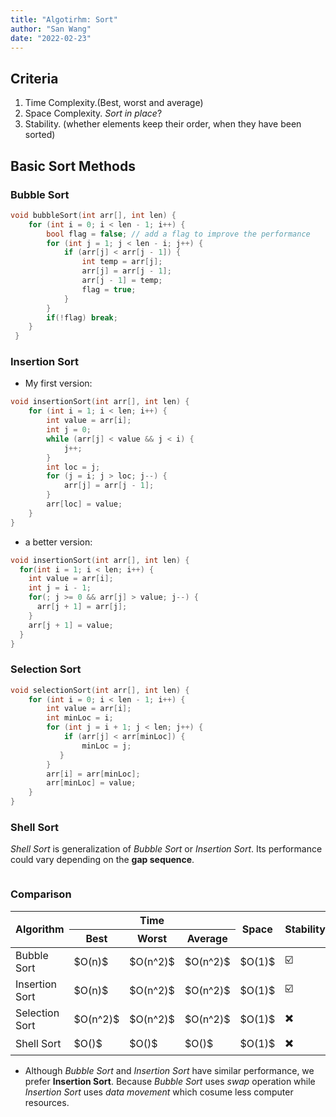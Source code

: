 ```yaml
---
title: "Algotirhm: Sort"
author: "San Wang"
date: "2022-02-23"
---
```


## Criteria

1. Time Complexity.(Best, worst and average)
2. Space Complexity. *Sort in place*?
3. Stability. (whether elements keep their order, when they have been sorted)

## Basic Sort Methods

### Bubble Sort

```cpp
void bubbleSort(int arr[], int len) {
    for (int i = 0; i < len - 1; i++) {
        bool flag = false; // add a flag to improve the performance
        for (int j = 1; j < len - i; j++) {
            if (arr[j] < arr[j - 1]) {
                int temp = arr[j];
                arr[j] = arr[j - 1];
                arr[j - 1] = temp;
                flag = true;
            }
        }
        if(!flag) break;
    }
 }
```

### Insertion Sort

- My first version:

```cpp
void insertionSort(int arr[], int len) {
    for (int i = 1; i < len; i++) {
        int value = arr[i];
        int j = 0;
        while (arr[j] < value && j < i) {
            j++;
        }
        int loc = j;
        for (j = i; j > loc; j--) {
            arr[j] = arr[j - 1];
        }
        arr[loc] = value;
    }
}
```

- a better version:

```cpp
void insertionSort(int arr[], int len) {
  for(int i = 1; i < len; i++) {
    int value = arr[i];
    int j = i - 1;
    for(; j >= 0 && arr[j] > value; j--) {
      arr[j + 1] = arr[j];
    }
    arr[j + 1] = value;
  }
}
```

### Selection Sort

```cpp
void selectionSort(int arr[], int len) {
    for (int i = 0; i < len - 1; i++) {
        int value = arr[i];
        int minLoc = i;
        for (int j = i + 1; j < len; j++) {
            if (arr[j] < arr[minLoc]) {
                minLoc = j;
           }
        }
        arr[i] = arr[minLoc];
        arr[minLoc] = value;
    }
}
```

### Shell Sort

*Shell Sort* is generalization of *Bubble Sort* or *Insertion Sort*.
Its performance could vary depending on the **gap sequence**.

```cpp
```

### Comparison

<table>
  <thead>
    <tr>
      <th rowspan="2">Algorithm</th>
      <th rowspan="1" colspan="3">Time</th>
      <th rowspan="2">Space</th>
      <th rowspan="2">Stability</th>
    </tr>
    <tr>
      <th>Best</th>
      <th>Worst</th>
      <th>Average</th>
    </tr>
  </thead>
  <tbody>
    <tr>
      <td>Bubble Sort</td>
      <td>$O(n)$</td>
      <td>$O(n^2)$</td>
      <td>$O(n^2)$</td>
      <td>$O(1)$</td>
      <td>☑️</td>
    </tr>
    <tr>
      <td>Insertion Sort</td>
      <td>$O(n)$</td>
      <td>$O(n^2)$</td>
      <td>$O(n^2)$</td>
      <td>$O(1)$</td>
      <td>☑️</td>
    </tr>
    <tr>
      <td>Selection Sort</td>
      <td>$O(n^2)$</td>
      <td>$O(n^2)$</td>
      <td>$O(n^2)$</td>
      <td>$O(1)$</td>
      <td>✖️</td>
    </tr>
    <tr>
      <td>Shell Sort</td>
      <td>$O()$</td>
      <td>$O()$</td>
      <td>$O()$</td>
      <td>$O(1)$</td>
      <td>✖️</td>
    </tr>
  </tbody>
</table>

- Although *Bubble Sort* and *Insertion Sort* have similar performance, we prefer **Insertion Sort**. Because *Bubble Sort* uses *swap* operation while *Insertion Sort* uses *data movement* which cosume less computer resources.

